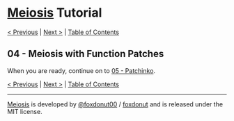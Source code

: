 # [Meiosis](https://meiosis.js.org) Tutorial

[< Previous](03-streams.html) |
[Next >](05-patchinko.html) |
[Table of Contents](toc.html)

## 04 - Meiosis with Function Patches

When you are ready, continue on to [05 - Patchinko](05-patchinko.html).

[< Previous](03-streams.html) |
[Next >](05-patchinko.html) |
[Table of Contents](toc.html)

-----

[Meiosis](https://meiosis.js.org) is developed by [@foxdonut00](http://twitter.com/foxdonut00) / [foxdonut](https://github.com/foxdonut) and is released under the MIT license.
